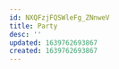 ```yaml
---
id: NXQFzjFQSWleFg_ZNnweV
title: Party
desc: ''
updated: 1639762693867
created: 1639762693867
---
```


